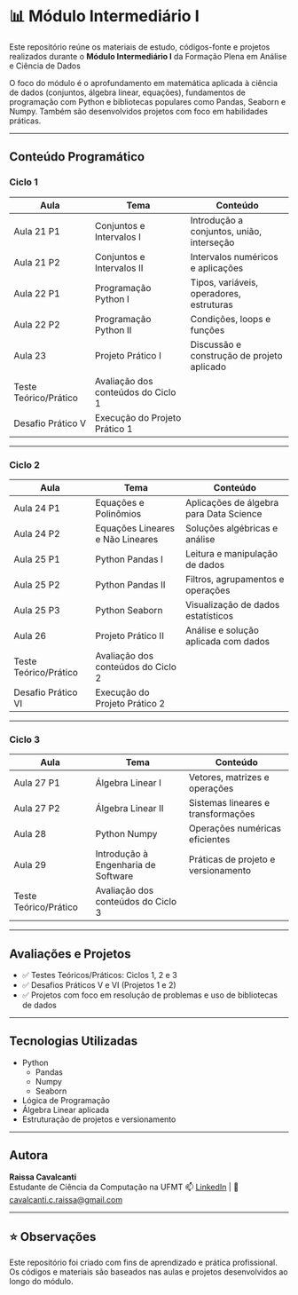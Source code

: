 # 📊 Módulo Intermediário I 

Este repositório reúne os materiais de estudo, códigos-fonte e projetos realizados durante o **Módulo Intermediário I** da Formação Plena em Análise e Ciência de Dados 

O foco do módulo é o aprofundamento em matemática aplicada à ciência de dados (conjuntos, álgebra linear, equações), fundamentos de programação com Python e bibliotecas populares como Pandas, Seaborn e Numpy. Também são desenvolvidos projetos com foco em habilidades práticas.

---

##  Conteúdo Programático

###  Ciclo 1
| Aula | Tema | Conteúdo |
|------|------|----------|
| Aula 21 P1 | Conjuntos e Intervalos I | Introdução a conjuntos, união, interseção |
| Aula 21 P2 | Conjuntos e Intervalos II | Intervalos numéricos e aplicações |
| Aula 22 P1 | Programação Python I | Tipos, variáveis, operadores, estruturas |
| Aula 22 P2 | Programação Python II | Condições, loops e funções |
| Aula 23 | Projeto Prático I | Discussão e construção de projeto aplicado |
| Teste Teórico/Prático | Avaliação dos conteúdos do Ciclo 1 |
| Desafio Prático V | Execução do Projeto Prático 1 |

---

###  Ciclo 2
| Aula | Tema | Conteúdo |
|------|------|----------|
| Aula 24 P1 | Equações e Polinômios | Aplicações de álgebra para Data Science |
| Aula 24 P2 | Equações Lineares e Não Lineares | Soluções algébricas e análise |
| Aula 25 P1 | Python Pandas I | Leitura e manipulação de dados |
| Aula 25 P2 | Python Pandas II | Filtros, agrupamentos e operações |
| Aula 25 P3 | Python Seaborn | Visualização de dados estatísticos |
| Aula 26 | Projeto Prático II | Análise e solução aplicada com dados |
| Teste Teórico/Prático | Avaliação dos conteúdos do Ciclo 2 |
| Desafio Prático VI | Execução do Projeto Prático 2 |

---

###  Ciclo 3
| Aula | Tema | Conteúdo |
|------|------|----------|
| Aula 27 P1 | Álgebra Linear I | Vetores, matrizes e operações |
| Aula 27 P2 | Álgebra Linear II | Sistemas lineares e transformações |
| Aula 28 | Python Numpy | Operações numéricas eficientes |
| Aula 29 | Introdução à Engenharia de Software | Práticas de projeto e versionamento |
| Teste Teórico/Prático | Avaliação dos conteúdos do Ciclo 3 |

---

##  Avaliações e Projetos

- ✅ Testes Teóricos/Práticos: Ciclos 1, 2 e 3
- ✅ Desafios Práticos V e VI (Projetos 1 e 2)
- ✅ Projetos com foco em resolução de problemas e uso de bibliotecas de dados

---

##  Tecnologias Utilizadas

- Python
  - Pandas
  - Numpy
  - Seaborn
- Lógica de Programação
- Álgebra Linear aplicada
- Estruturação de projetos e versionamento


---

##  Autora

**Raissa Cavalcanti**  
Estudante de Ciência da Computação na UFMT 
📫 [LinkedIn](https://www.linkedin.com/in/cavalcantiraissa/) | 📧 cavalcanti.c.raissa@gmail.com

---

## ⭐ Observações

Este repositório foi criado com fins de aprendizado e prática profissional. Os códigos e materiais são baseados nas aulas e projetos desenvolvidos ao longo do módulo.


